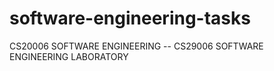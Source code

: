 # software-engineering-tasks
CS20006 SOFTWARE ENGINEERING -- CS29006 SOFTWARE ENGINEERING LABORATORY

